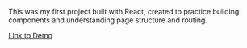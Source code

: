 This was my first project built with React, created to practice building components and understanding page structure and routing.

[Link to Demo](https://kira-learns-react.netlify.app/)
